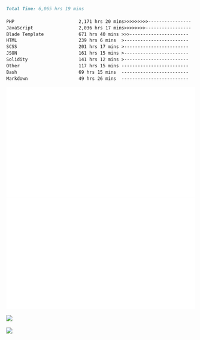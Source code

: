 <!--START_SECTION:waka-->

```markdown
Total Time: 6,065 hrs 19 mins

PHP                        2,171 hrs 20 mins>>>>>>>>>----------------   35.12 %
JavaScript                 2,036 hrs 17 mins>>>>>>>>-----------------   32.94 %
Blade Template             671 hrs 40 mins >>>----------------------   10.86 %
HTML                       239 hrs 6 mins  >------------------------   03.87 %
SCSS                       201 hrs 17 mins >------------------------   03.26 %
JSON                       161 hrs 15 mins >------------------------   02.61 %
Solidity                   141 hrs 12 mins >------------------------   02.28 %
Other                      117 hrs 15 mins -------------------------   01.90 %
Bash                       69 hrs 15 mins  -------------------------   01.12 %
Markdown                   49 hrs 26 mins  -------------------------   00.80 %
```

<!--END_SECTION:waka-->

![](https://raw.githubusercontent.com/DrMaxis/github-stats-transparent/output/generated/overview.svg)
![](https://raw.githubusercontent.com/DrMaxis/github-stats-transparent/output/generated/languages.svg)

![](https://git-readme-stats-drmaxis-projects.vercel.app/api?username=drmaxis&show_icons=true&theme=outrun&count_private=true&show=reviews,discussions_started,discussions_answered,prs_merged,prs_merged_percentage&custom_title=2024%20Github%20Rank)
 
<a href="https://count.getloli.com/"><img src="https://count.getloli.com/get/@:maxis-the-alchemist?theme=rule34"></a>
<!-- https://count.getloli.com/get/@alchemist?theme=rule34 -->
<br>
